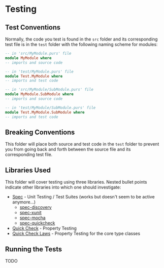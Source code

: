 # Testing

## Test Conventions

Normally, the code you test is found in the `src` folder and its corresponding test file is in the `test` folder with the following naming scheme for modules:
```purescript
-- in 'src/MyModule.purs' file
module MyModule where
-- imports and source code

-- in 'test/MyModule.purs' file
module Test.MyModule where
-- imports and test code

-- in 'src/MyModule/SubModule.purs' file
module MyModule.SubModule where
-- imports and source code

-- in 'test/MyModule/SubModule.purs' file
module Test.MyModule.SubModule where
-- imports and test code
```

## Breaking Conventions

This folder will place both source and test code in the `test` folder to prevent you from going back and forth between the source file and its corresponding test file.

## Libraries Used

This folder will cover testing using three libraries. Nested bullet points indicate other libraries into which one should investigate:
- [Spec](https://pursuit.purescript.org/packages/purescript-spec/3.0.0) - Unit Testing / Test Suites (works but doesn't seem to be active anymore...)
    - [spec-discovery](https://pursuit.purescript.org/packages/purescript-spec-discovery/2.0.0)
    - [spec-xunit](https://github.com/owickstrom/purescript-spec-reporter-xunit/tree/master/docs)
    - [spec-mocha](https://pursuit.purescript.org/packages/purescript-spec-mocha/3.0.0)
    - [spec-quickcheck](https://pursuit.purescript.org/packages/purescript-spec-quickcheck/3.0.0)
- [Quick Check](https://pursuit.purescript.org/packages/purescript-quickcheck/5.0.0) - Property Testing
- [Quick Check Laws](https://pursuit.purescript.org/packages/purescript-quickcheck-laws/4.0.0) - Property Testing for the core type classes

## Running the Tests

TODO
